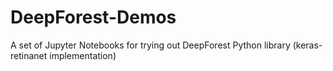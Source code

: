 # DeepForest-Demos
A set of Jupyter Notebooks for trying out DeepForest Python library (keras-retinanet implementation)

